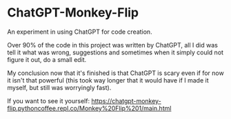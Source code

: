 # ChatGPT-Monkey-Flip
An experiment in using ChatGPT for code creation.

Over 90% of the code in this project was written by ChatGPT, all I did was tell it what was wrong, suggestions and sometimes when it simply could not figure it out, do a small edit.

My conclusion now that it's finished is that ChatGPT is scary even if for now it isn't that powerful (this took way longer that it would have if I made it myself, but still was worryingly fast).

If you want to see it yourself: https://chatgpt-monkey-flip.pythoncoffee.repl.co/Monkey%20Flip%201/main.html
